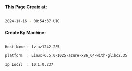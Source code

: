 
   
#### This Page Create at:

```bash

2024-10-16 - 08:54:37 UTC

```

#### Create By Machine:

```bash

Host Name : fv-az1242-285

platform  : Linux-6.5.0-1025-azure-x86_64-with-glibc2.35

Ip Local  : 10.1.0.237

```

